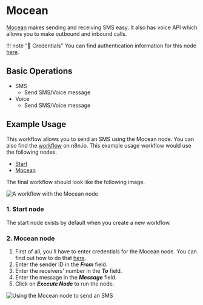 # Mocean

[Mocean](https://www.moceanapi.com/) makes sending and receiving SMS easy. It also has voice API which allows you to make outbound and inbound calls.

!!! note "🔑 Credentials"
    You can find authentication information for this node [here](/integrations/credentials/mocean/).


## Basic Operations

* SMS
    * Send SMS/Voice message
* Voice
    * Send SMS/Voice message


## Example Usage

This workflow allows you to send an SMS using the Mocean node. You can also find the [workflow](https://n8n.io/workflows/667) on n8n.io. This example usage workflow would use the following nodes.
- [Start](/integrations/core-nodes/n8n-nodes-base.start/)
- [Mocean]()

The final workflow should look like the following image.

![A workflow with the Mocean node](/_images/integrations/nodes/mocean/workflow.png)

### 1. Start node

The start node exists by default when you create a new workflow.


### 2. Mocean node

1. First of all, you'll have to enter credentials for the Mocean node. You can find out how to do that [here](/integrations/credentials/mocean/).
2. Enter the sender ID in the ***From*** field.
3. Enter the receivers' number in the ***To*** field.
4. Enter the message in the ***Message*** field.
5. Click on ***Execute Node*** to run the node.

![Using the Mocean node to send an SMS](/_images/integrations/nodes/mocean/mocean_node.png)
